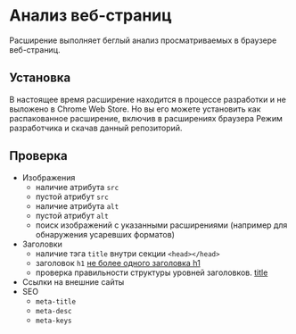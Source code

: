 # Анализ веб-страниц

Расширение выполняет беглый анализ просматриваемых в браузере веб-страниц.

## Установка

В настоящее время расширение находится в процессе разработки и не выложено в Chrome Web Store. Но вы его можете установить как распакованное расширение, включив в расширениях браузера Режим разработчика и скачав данный репозиторий.

## Проверка

- Изображения
    + наличие атрибута `src`
    + пустой атрибут `src`
    + наличие атрибута `alt`
    + пустой атрибут `alt`
    + поиск изображений с указанными расширениями (например для обнаружения усаревших форматов)
- Заголовки
    + наличие тэга `title` внутри секции `<head></head>`
    + заголовок `h1` [не более одного заголовка h1](https://developer.mozilla.org/ru/docs/Web/HTML/Element/Heading_Elements#%D0%B8%D0%B7%D0%B1%D0%B5%D0%B3%D0%B0%D0%B9%D1%82%D0%B5_%D0%B8%D1%81%D0%BF%D0%BE%D0%BB%D1%8C%D0%B7%D0%BE%D0%B2%D0%B0%D0%BD%D0%B8%D1%8F_%D0%BD%D0%B5%D1%81%D0%BA%D0%BE%D0%BB%D1%8C%D0%BA%D0%B8%D1%85_%D1%8D%D0%BB%D0%B5%D0%BC%D0%B5%D0%BD%D1%82%D0%BE%D0%B2_h1_%D0%BD%D0%B0_%D0%BE%D0%B4%D0%BD%D0%BE%D0%B9_%D1%81%D1%82%D1%80%D0%B0%D0%BD%D0%B8%D1%86%D0%B5)
    + проверка правильности структуры уровней заголовков. [title](https://developer.mozilla.org/ru/docs/Web/HTML/Element/Heading_Elements#%D0%BD%D0%B0%D0%B2%D0%B8%D0%B3%D0%B0%D1%86%D0%B8%D1%8F)
- Ссылки на внешние сайты
- SEO
    + `meta-title`
    + `meta-desc`
    + `meta-keys`
